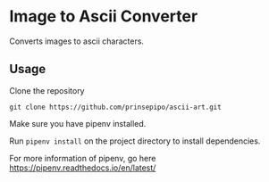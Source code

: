 # Image to Ascii Converter
Converts images to ascii characters.

## Usage
Clone the repository

`git clone https://github.com/prinsepipo/ascii-art.git`

Make sure you have pipenv installed.

Run `pipenv install` on the project directory to install dependencies.

For more information of pipenv, go here https://pipenv.readthedocs.io/en/latest/

<!-- Next steps -->
